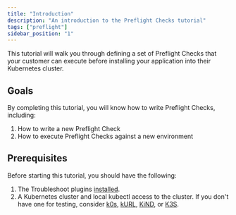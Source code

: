 ```yaml
---
title: "Introduction"
description: "An introduction to the Preflight Checks tutorial"
tags: ["preflight"]
sidebar_position: "1"
---
```



This tutorial will walk you through defining a set of Preflight Checks that your customer can execute before installing your application into their Kubernetes cluster.

## Goals

By completing this tutorial, you will know how to write Preflight Checks, including:

1. How to write a new Preflight Check
2. How to execute Preflight Checks against a new environment

## Prerequisites

Before starting this tutorial, you should have the following:

1. The Troubleshoot plugins [installed](/#installation).
2. A Kubernetes cluster and local kubectl access to the cluster. If you don't have one for testing, consider [k0s](https://k0sproject.io/), [kURL](https://kurl.sh), [KiND](https://github.com/kubernetes-sigs/kind), or [K3S](https://k3s.io).